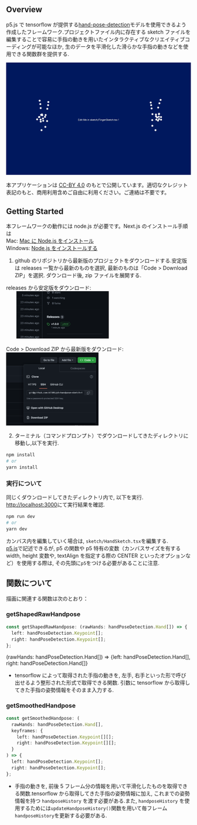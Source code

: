 ## Overview

p5.js で tensorflow が提供する[hand-pose-detection](https://blog.tensorflow.org/2021/11/3D-handpose.html)モデルを使用できるよう作成したフレームワーク.プロジェクトファイル内に存在する sketch ファイルを編集することで容易に手指の動きを用いたインタラクティブなクリエイティブコーディングが可能なほか, 生のデータを平滑化した滑らかな手指の動きなどを使用できる関数群を提供する.

![keyshot](img/keyshot.png)

本アプリケーションは [CC-BY 4.0](https://creativecommons.org/licenses/by/4.0/) のもとで公開しています。適切なクレジット表記のもと、商用利用含めご自由に利用ください。ご連絡は不要です。

## Getting Started

本フレームワークの動作には node.js が必要です。Next.js のインストール手順は <br/>
Mac: [Mac に Node.js をインストール](https://qiita.com/kyosuke5_20/items/c5f68fc9d89b84c0df09)　<br/>
Windows: [Node.js をインストールする](https://qiita.com/sefoo0104/items/0653c935ea4a4db9dc2b)

1. github のリポジトリから最新版のプロジェクトをダウンロードする.安定版は releases 一覧から最新のものを選択, 最新のものは「Code > Download ZIP」を選択. ダウンロード後, zip ファイルを展開する.

releases から安定版をダウンロード:<br/>
　　<img src="img/release.png" width="50%">

Code > Download ZIP から最新版をダウンロード:<br/>
<img src="img/download-zip.png" width="50%">

2. ターミナル（コマンドプロンプト）でダウンロードしてきたディレクトリに移動し,以下を実行.

```bash
npm install
# or
yarn install
```

### 実行について

同じくダウンロードしてきたディレクトリ内で, 以下を実行. [http://localhost:3000](http://localhost:3000)にて実行結果を確認.

```bash
npm run dev
# or
yarn dev
```

カンバス内を編集していく場合は, `sketch/HandSketch.tsx`を編集する.<br/>
[p5.js](https://p5js.org/)で記述できるが, p5 の関数や p5 特有の変数（カンバスサイズを有する width, height 変数や, textAlign を指定する際の CENTER といったオプションなど）を使用する際は, その先頭に`p5`をつける必要があることに注意.

## 関数について

描画に関連する関数は次のとおり：

### getShapedRawHandpose

```typescript
const getShapedRawHandpose: (rawHands: handPoseDetection.Hand[]) => {
  left: handPoseDetection.Keypoint[];
  right: handPoseDetection.Keypoint[];
};
```

(rawHands: handPoseDetection.Hand[]) => {left: handPoseDetection.Hand[], right: handPoseDetection.Hand[]}

- tensorflow によって取得された手指の動きを, 左手, 右手といった形で呼び出せるよう整形された形式で取得できる関数. 引数に tensorflow から取得してきた手指の姿勢情報をそのまま入力する.

### getSmoothedHandpose

```typescript
const getSmoothedHandpose: (
  rawHands: handPoseDetection.Hand[],
  keyframes: {
    left: handPoseDetection.Keypoint[][];
    right: handPoseDetection.Keypoint[][];
  }
) => {
  left: handPoseDetection.Keypoint[];
  right: handPoseDetection.Keypoint[];
};
```

- 手指の動きを, 前後 5 フレーム分の情報を用いて平滑化したものを取得できる関数.tensorflow から取得してきた手指の姿勢情報に加え, これまでの姿勢情報を持つ `handposeHistory` を渡す必要がある.また, `handposeHistory` を使用するためには`updateHandposeHistory()`関数を用いて毎フレーム`handposeHistory`を更新する必要がある.
